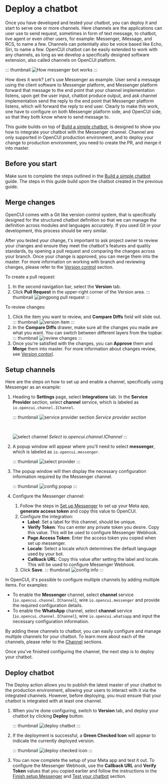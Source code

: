 # Deploy a chatbot

Once you have developed and tested your chatbot, you can deploy it and start to serve one or more channels. Here channels are the applications can user use to send request, sometimes in form of text message, to chatbot, live agent or even other users, for example: Messenger, iMessage, and RCS, to name a few. Channels can potentially also be voice based like Echo, Siri, to name a few. OpenCUI chatbot can be easily extended to work with any channels, as long as we develop a specifically designed software extension, also called channels on OpenCUI platform. 

::: thumbnail
![How messenger bot works](/images/guide/how-messenger-bot-works.png)
:::

How does it work? Let's use Messenger as example. User send a message using the client software to Messenger platform, and Messenger platform forward that message to the end point that your channel implementation listens, upon get the user input, chatbot produce output, and ask channel implementation send the reply to the end point that Messenger platform listens, which will forward the reply to end user. Clearly to make this work, one have to configure on both Messenger platform side, and OpenCUI side, so that they both know where to send message to. 

This guide builds on top of [Build a simple chatbot](pingpong.md), is designed to show you how to integrate your chatbot with the Messenger channel. Channel are only supported in OpenCUI production environment, and to deploy your change to production environment, you need to create the PR, and merge it into master.

## Before you start
Make sure to complete the steps outlined in the [Build a simple chatbot](./pingpong.md) guide. The steps in this guide build upon the chatbot created in the previous guide.

## Merge changes
OpenCUI comes with a Git like version control system, that is specifically designed for the structured chatbot definition so that we can manage the definition across modules and languages accurately. If you used Git in your development, this process should be very similar.

After you tested your change, t's important to ask project owner to review your changes and ensure they meet the chatbot's features and quality standards, by opening a pull request and comparing the changes across your branch. Once your change is approved, you can merge them into the master. For more information on working with branch and reviewing changes, please refer to the [Version control](../reference/platform/versioncontrol.md) section.

To create a pull request:
1. In the second navigation bar, select the **Version** tab.
2. Click **Pull Request** in the upper-right corner of the Version area.
::: thumbnail
![pingpong pull request](/images/guide/pingpong/pingpong_pull_request.png)
:::

To review changes: 
1. Click the item you want to review, and **Compare Diffs** field will slide out.
   ::: thumbnail
   ![version item](/images/guide/pingpong/version_item.png)
   :::
2. In the **Compare Diffs** drawer, make sure all the changes you made are what you want. You can switch between different layers from the topbar.
   ::: thumbnail
   ![review changes](/images/guide/pingpong/review_changes.png)
   :::
3. Once you're satisfied with the changes, you can **Approve** them and **Merge** them into master. For more information about changes review, see [Version contorl](../reference/platform/versioncontrol.md).

## Setup channels

Here are the steps on how to set up and enable a channel, specifically using Messenger as an example:

1. Heading to **Settings** page, select **Integrations** tab. In the **Service Provider** section, select **channel** service, which is labeled as `io.opencui.channel.IChannel`.

   ::: thumbnail
   ![service provider section](/images/guide/pingpong/service_provider_section.png)
   *Service provider section*

   <br>

   ![select channel](/images/guide/pingpong/select_channel.png)
   *Select io.opencui.channel.IChannel*
   :::

2. A popup window will appear where you'll need to select **messenger**, which is labeled as `io.opencui.messenger`.

   ::: thumbnail
   ![select provider](/images/guide/pingpong/select_provider.png)
   :::

3. The popup window will then display the necessary configuration information required by the Messenger channel.

   ::: thumbnail
   ![config popup](/images/guide/pingpong/config_popup.png)
   :::

4. Configure the Messenger channel:
   1. Follow the steps in [Set up Messenger](../reference/channels/messenger.md#set-up-messenger) to set up your Meta app, **generate access token** and copy this value to OpenCUI.
   2. Configure the integration: 
      - **Label**: Set a label for this channel, should be unique. 
      - **Verify Token**: You can enter any private token you desire. Copy this value. This will be used to configure Messenger Webhook.
      - **Page Access Token**: Enter the access token you copied when set up messenger.
      - **Locale**: Select a locale which determines the default language used by your bot.
      - **Callback URL**: Copy this value after setting the label and locale. This will be used to configure Messenger Webhook.
   3. Click **Save**.
      ::: thumbnail
      ![config info](/images/guide/pingpong/config_info.png)
      :::

In OpenCUI, it's possible to configure multiple channels by adding multiple items. For examples:
- To enable the **Messenger** channel, select **channel** service (`io.opencui.channel.IChannel`), wire `io.opencui.messenger` and provide the required configuration details.
- To enable the **WhatsApp** channel, select **channel** service (`io.opencui.channel.IChannel`), wire `io.opencui.whatsapp` and input the necessary configuration information.

By adding these channels to chatbot, you can easily configure and manage multiple channels for your chatbot. To learn more about each of the channels, please refer to the [Channel](../reference/channels/overview.md) sections.

Once you've finished configuring the channel, the next step is to deploy your chatbot.

## Deploy chatbot

The Deploy action allows you to publish the latest master of your chatbot to the production environment, allowing your users to interact with it via the integrated channels. However, before deploying, you must ensure that your chatbot is integrated with at least one channel.

1. When you're done configuring, switch to **Version** tab, and deploy your chatbot by clicking **Deploy** button.

   ::: thumbnail
   ![deploy chatbot](/images/guide/pingpong/deploy_chatbot.png)
   :::

2. If the deployment is successful, a **Green Checked Icon** will appear to indicate the currently deployed version. 

   ::: thumbnail
   ![deploy checked icon](/images/guide/pingpong/deploy_checked_icon.png)
   :::

3. You can now complete the setup of your Meta app and test it out. To configure the Messenger Webhook, use the **Callback URL** and **Verify Token** values that you copied earlier and follow the instructions in the [Finish setup Messenger](../reference/channels/messenger.md#finish-setup-messenger) and [Test your chatbot](../reference/channels/messenger.md#test-your-chatbot) section.
